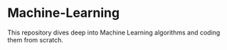 # Machine-Learning
This repository dives deep into Machine Learning algorithms and coding them from scratch.
